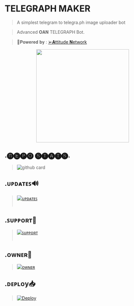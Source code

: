 # TELEGRAPH MAKER

> A simplest telegram to telegra.ph image uploader bot


</p>


> Advanced 𝐎𝐀𝐍 TELEGRAPH Bot.

</p>

> 🔗𝐏𝐨𝐰𝐞𝐫𝐞𝐝 𝐛𝐲 : [➢𝐀ttitude 𝐍etwork](https://t.me/Attitude_Network)



</p>

<p align="center"><a href="Https://t.me/OAN_Support"><img src="https://telegra.ph/file/bb9126bc70e63a4121234.jpg" width="300"></a></p>


</p>

## .🅡🅔🅟🅞 🅢🅣🅐🅣🅢.

</p>

> ![github card](https://github-readme-stats.vercel.app/api/pin/?username=ItsAttitudeking&repo=Telegraph&theme=dark)

</p>

## .ᴜᴩᴅᴀᴛᴇꜱ🔊

> [![ᴜᴩᴅᴀᴛᴇꜱ](https://img.shields.io/badge/ᴜᴩᴅᴀᴛᴇꜱ-Attitude_Network-red?style=for-the-badge&logo=telegram)](https://t.me/@Attitude_Network)</br></br>

</p>

## .ꜱᴜᴩᴩᴏʀᴛ🔧

> [![ꜱᴜᴩᴩᴏʀᴛ](https://img.shields.io/badge/ꜱᴜᴩᴩᴏʀᴛ-OAN_Support-red?style=for-the-badge&logo=telegram)](https://t.me/OAN_Support)</br></br>

</p>

## .ᴏᴡɴᴇʀ👑

> [![ᴏᴡɴᴇʀ](https://img.shields.io/badge/Telegram-Contact%20Me-informational)](https://t.me/ItsAttitudeking)

</p>

## .ᴅᴇᴩʟᴏy📥

> [![Deploy](https://www.herokucdn.com/deploy/button.svg)](https://heroku.com/deploy?template=https://github.com/ItsAttitudeking/Telegraph)
